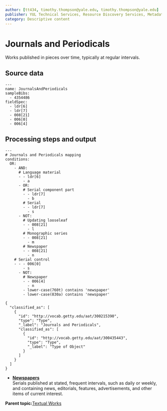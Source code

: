 ```yaml
---
author: [tt434, timothy.thompson@yale.edu, timothy.thompson@yale.edu]
publisher: YUL Technical Services, Resource Discovery Services, Metadata Services Unit
category: Descriptive content
---
```


# Journals and Periodicals

Works published in pieces over time, typically at regular intervals.

## Source data

```
---
name: JournalsAndPeriodicals
sampleBibs:
  - 4354486
fieldSpec:
  - ldr[6]
  - ldr[7]
  - 008[21]
  - 006[0]
  - 006[4]
```

## Processing steps and output

```
---
# Journals and Periodicals mapping
conditions:
  OR:
    - AND:
      # Language material
      - - ldr[6]
        - a
      - OR:
        # Serial component part
        - - ldr[7]
          - b
        # Serial
        - - ldr[7]
          - s
      - NOT:
        # Updating looseleaf
        - - 008[21]
          - l
        # Monographic series
        - - 008[21]
          - m
        # Newspaper
        - - 008[21]
          - n
    # Serial control
    - - - 006[0]
        - s
      - NOT:
        # Newspaper
        - - 006[4]
          - n       
        - lower-case(760t) contains 'newspaper'
        - lower-case(830a) contains 'newspaper'
```

```
{
  "classified_as": [
    {
      "id": "http://vocab.getty.edu/aat/300215390",
      "type": "Type",
      "_label": "Journals and Periodicals",
      "classified_as": [
        {
          "id": "http://vocab.getty.edu/aat/300435443",
          "type": "Type",
          "_label": "Type of Object"
        }
      ]
    }
  ]    		
}
```

-   **[Newspapers](../../concepts/supertypes/newspapers.md)**  
Serials published at stated, frequent intervals, such as daily or weekly, and containing news, editorials, features, advertisements, and other items of current interest.

**Parent topic:**[Textual Works](../../concepts/supertypes/textualformats.md)

